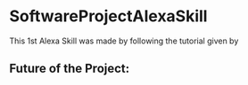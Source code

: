# SoftwareProjectAlexaSkill


This 1st Alexa Skill was made by following the tutorial given by 



## Future of the Project:
